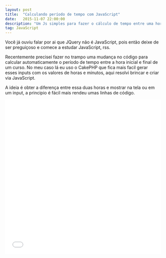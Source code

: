```yaml
---
layout: post
title:  "Calculando período de tempo com JavaScript"
date:   2015-11-07 22:00:00
description: "Um Js simples para fazer o cálculo de tempo entre uma hora e outra."
tag: JavaScript
---
```


Você já ouviu falar por ai que JQuery não é JavaScript, pois então deixe de ser preguiçoso e comece a estudar JavaScript, rss.

Recentemente precisei fazer no trampo uma mudança no código para calcular automaticamente o período de tempo entre a hora inicial e final de um curso. No meu caso lá eu uso o CakePHP que fica mais facil gerar esses inputs com os valores de horas e minutos, aqui resolvi brincar e criar via JavaScript.

A ideia é obter a diferença entre essa duas horas e mostrar na tela ou em um input, a principio é fácil mais rendeu umas linhas de código.


<iframe width="100%" height="500" src="//jsfiddle.net/jeremias_pereira/2zooce3k/6/embedded/" allowfullscreen="allowfullscreen" frameborder="0"></iframe>